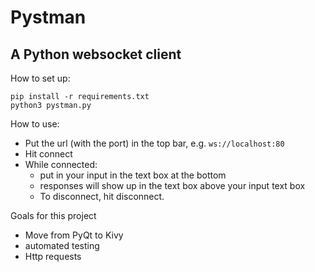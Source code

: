 # Pystman

## A Python websocket client

How to set up:

```
pip install -r requirements.txt
python3 pystman.py
```   

How to use:
- Put the url (with the port) in the top bar, e.g. `ws://localhost:80`
- Hit connect
- While connected:
  - put in your input in the text box at the bottom
  - responses will show up in the text box above your input text box
  - To disconnect, hit disconnect. 

Goals for this project
- Move from PyQt to Kivy
- automated testing
- Http requests
